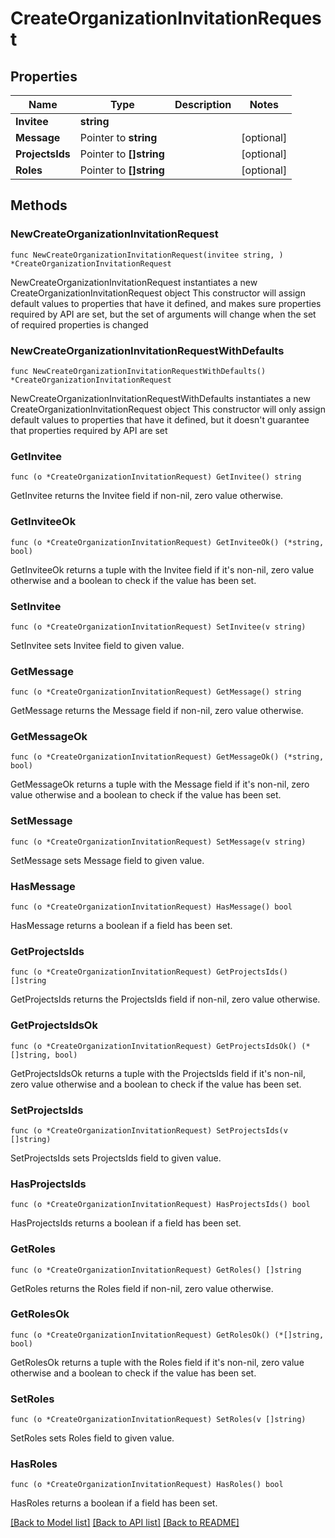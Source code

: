 # CreateOrganizationInvitationRequest

## Properties

Name | Type | Description | Notes
------------ | ------------- | ------------- | -------------
**Invitee** | **string** |  | 
**Message** | Pointer to **string** |  | [optional] 
**ProjectsIds** | Pointer to **[]string** |  | [optional] 
**Roles** | Pointer to **[]string** |  | [optional] 

## Methods

### NewCreateOrganizationInvitationRequest

`func NewCreateOrganizationInvitationRequest(invitee string, ) *CreateOrganizationInvitationRequest`

NewCreateOrganizationInvitationRequest instantiates a new CreateOrganizationInvitationRequest object
This constructor will assign default values to properties that have it defined,
and makes sure properties required by API are set, but the set of arguments
will change when the set of required properties is changed

### NewCreateOrganizationInvitationRequestWithDefaults

`func NewCreateOrganizationInvitationRequestWithDefaults() *CreateOrganizationInvitationRequest`

NewCreateOrganizationInvitationRequestWithDefaults instantiates a new CreateOrganizationInvitationRequest object
This constructor will only assign default values to properties that have it defined,
but it doesn't guarantee that properties required by API are set

### GetInvitee

`func (o *CreateOrganizationInvitationRequest) GetInvitee() string`

GetInvitee returns the Invitee field if non-nil, zero value otherwise.

### GetInviteeOk

`func (o *CreateOrganizationInvitationRequest) GetInviteeOk() (*string, bool)`

GetInviteeOk returns a tuple with the Invitee field if it's non-nil, zero value otherwise
and a boolean to check if the value has been set.

### SetInvitee

`func (o *CreateOrganizationInvitationRequest) SetInvitee(v string)`

SetInvitee sets Invitee field to given value.


### GetMessage

`func (o *CreateOrganizationInvitationRequest) GetMessage() string`

GetMessage returns the Message field if non-nil, zero value otherwise.

### GetMessageOk

`func (o *CreateOrganizationInvitationRequest) GetMessageOk() (*string, bool)`

GetMessageOk returns a tuple with the Message field if it's non-nil, zero value otherwise
and a boolean to check if the value has been set.

### SetMessage

`func (o *CreateOrganizationInvitationRequest) SetMessage(v string)`

SetMessage sets Message field to given value.

### HasMessage

`func (o *CreateOrganizationInvitationRequest) HasMessage() bool`

HasMessage returns a boolean if a field has been set.

### GetProjectsIds

`func (o *CreateOrganizationInvitationRequest) GetProjectsIds() []string`

GetProjectsIds returns the ProjectsIds field if non-nil, zero value otherwise.

### GetProjectsIdsOk

`func (o *CreateOrganizationInvitationRequest) GetProjectsIdsOk() (*[]string, bool)`

GetProjectsIdsOk returns a tuple with the ProjectsIds field if it's non-nil, zero value otherwise
and a boolean to check if the value has been set.

### SetProjectsIds

`func (o *CreateOrganizationInvitationRequest) SetProjectsIds(v []string)`

SetProjectsIds sets ProjectsIds field to given value.

### HasProjectsIds

`func (o *CreateOrganizationInvitationRequest) HasProjectsIds() bool`

HasProjectsIds returns a boolean if a field has been set.

### GetRoles

`func (o *CreateOrganizationInvitationRequest) GetRoles() []string`

GetRoles returns the Roles field if non-nil, zero value otherwise.

### GetRolesOk

`func (o *CreateOrganizationInvitationRequest) GetRolesOk() (*[]string, bool)`

GetRolesOk returns a tuple with the Roles field if it's non-nil, zero value otherwise
and a boolean to check if the value has been set.

### SetRoles

`func (o *CreateOrganizationInvitationRequest) SetRoles(v []string)`

SetRoles sets Roles field to given value.

### HasRoles

`func (o *CreateOrganizationInvitationRequest) HasRoles() bool`

HasRoles returns a boolean if a field has been set.


[[Back to Model list]](../README.md#documentation-for-models) [[Back to API list]](../README.md#documentation-for-api-endpoints) [[Back to README]](../README.md)


